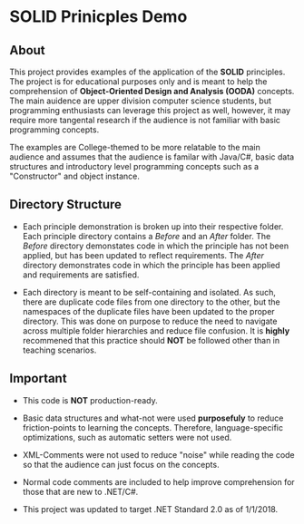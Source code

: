 # SOLID Prinicples Demo

## About

This project provides examples of the application of the **SOLID** principles.  The project is for educational purposes only and is meant to help the comprehension of **Object-Oriented Design and Analysis (OODA)** concepts.  The main auidence are upper division computer science students, but programming enthusiasts can leverage this project as well, however, it may require more tangental research if the audience is not familiar with basic programming concepts.

The examples are College-themed to be more relatable to the main audience and assumes that the audience is familar with Java/C#, basic data structures and introductory level programming concepts such as a "Constructor" and object instance.

## Directory Structure

* Each principle demonstration is broken up into their respective folder.  Each principle directory contains a _Before_ and an _After_ folder.  The _Before_ directory demonstates code in which the principle has not been applied, but has been updated to reflect requirements.  The _After_ directory demonstrates code in which the principle has been applied and requirements are satisfied.

* Each directory is meant to be self-containing and isolated.  As such, there are duplicate code files from one directory to the other, but the namespaces of the duplicate files have been updated to the proper directory.  This was done on purpose to reduce the need to navigate across multiple folder hierarchies and reduce file confusion.  It is **highly** recommened that this practice should **NOT** be followed other than in teaching scenarios.

## Important

* This code is **NOT** production-ready.

* Basic data structures and what-not were used **purposefuly** to reduce friction-points to learning the concepts.  Therefore, language-specific optimizations, such as automatic setters were not used.

* XML-Comments were not used to reduce "noise" while reading the code so that the audience can just focus on the concepts.

* Normal code comments are included to help improve comprehension for those that are new to .NET/C#.

* This project was updated to target .NET Standard 2.0 as of 1/1/2018.